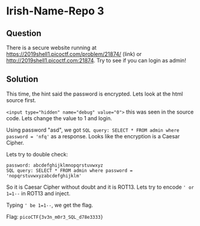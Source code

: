 # Irish-Name-Repo 3

## Question
There is a secure website running at https://2019shell1.picoctf.com/problem/21874/ (link) or http://2019shell1.picoctf.com:21874. Try to see if you can login as admin!

## Solution
This time, the hint said the password is encrypted. Lets look at the html source first.

`<input type="hidden" name="debug" value="0">` this was seen in the source code. Lets change the value to 1 and login.

Using password "asd", we got `SQL query: SELECT * FROM admin where password = 'nfq'` as a response. Looks like the encryption is a Caesar Cipher. 

Lets try to double check:
```
password: abcdefghijklmnopqrstuvwxyz
SQL query: SELECT * FROM admin where password = 'nopqrstuvwxyzabcdefghijklm'
```

So it is Caesar Cipher without doubt and it is ROT13. Lets try to encode `' or 1=1--` in ROT13 and inject.

Typing `' be 1=1--`, we get the flag.

Flag: `picoCTF{3v3n_m0r3_SQL_d78e3333}`